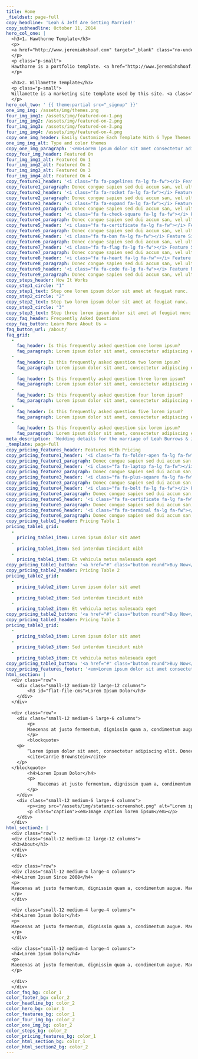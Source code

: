 ```yaml
---
title: Home
_fieldset: page-full
copy_headline: 'Leah & Jeff Are Getting Married!'
copy_subheadline: October 11, 2014
hero_col_one: |
  <h3>1. Hawthorne Template</h3>
  <p>
  <a href="http://www.jeremiahshoaf.com" target="_blank" class="no-underline"><img src="/assets/img/screenshots.png" alt="Hawthorne Template" /></a>
  </p>
  <p class="p-small">
  Hawthorne is a portfolio template. <a href="http://www.jeremiahshoaf.com" target="_blank">View a live site</a>.
  </p>
  
  <h3>2. Willamette Template</h3>
  <p class="p-small">
  Willamette is a marketing site template used by this site. <a class="changeThemeLink">Change the theme</a>.
  </p>
hero_col_two: ' {{ theme:partial src="_signup" }}'
one_img_img: /assets/img/themes.png
four_img_img1: /assets/img/featured-on-1.png
four_img_img2: /assets/img/featured-on-2.png
four_img_img3: /assets/img/featured-on-3.png
four_img_img4: /assets/img/featured-on-4.png
copy_one_img_header: Easily Customize Each Template With 6 Type Themes + 6 Color Themes
one_img_img_alt: Type and color themes
copy_one_img_paragraph: '<em>Lorem ipsum dolor sit amet consectetur adipiscing elit posuere magna neque</em>'
copy_four_img_header: Featured On
four_img_img1_alt: Featured On 1
four_img_img2_alt: Featured On 2
four_img_img3_alt: Featured On 3
four_img_img4_alt: Featured On 4
copy_feature1_header: '<i class="fa fa-pagelines fa-lg fa-fw"></i> Feature One'
copy_feature1_paragraph: Donec congue sapien sed dui accum san, vel ultri cies purus tempor. Aenean egestas rhoncus ornare tempor.
copy_feature2_header: '<i class="fa fa-rocket fa-lg fa-fw"></i> Feature Two'
copy_feature2_paragraph: Donec congue sapien sed dui accum san, vel ultri cies purus tempor. Aenean egestas rhoncus ornare tempor.
copy_feature3_header: '<i class="fa fa-expand fa-lg fa-fw"></i> Feature Three'
copy_feature3_paragraph: Donec congue sapien sed dui accum san, vel ultri cies purus tempor. Aenean egestas rhoncus ornare tempor.
copy_feature4_header: '<i class="fa fa-check-square fa-lg fa-fw"></i> Feature Four'
copy_feature4_paragraph: Donec congue sapien sed dui accum san, vel ultri cies purus tempor. Aenean egestas rhoncus ornare tempor.
copy_feature5_header: '<i class="fa fa-certificate fa-lg fa-fw"></i> Feature Five'
copy_feature5_paragraph: Donec congue sapien sed dui accum san, vel ultri cies purus tempor. Aenean egestas rhoncus ornare tempor.
copy_feature6_header: '<i class="fa fa-ban fa-lg fa-fw"></i> Feature Six'
copy_feature6_paragraph: Donec congue sapien sed dui accum san, vel ultri cies purus tempor. Aenean egestas rhoncus ornare tempor.
copy_feature7_header: '<i class="fa fa-flag fa-lg fa-fw"></i> Feature Seven'
copy_feature7_paragraph: Donec congue sapien sed dui accum san, vel ultri cies purus tempor. Aenean egestas rhoncus ornare tempor.
copy_feature8_header: '<i class="fa fa-heart fa-lg fa-fw"></i> Feature Eight'
copy_feature8_paragraph: Donec congue sapien sed dui accum san, vel ultri cies purus tempor. Aenean egestas rhoncus ornare tempor.
copy_feature9_header: '<i class="fa fa-code fa-lg fa-fw"></i> Feature Nine'
copy_feature9_paragraph: Donec congue sapien sed dui accum san, vel ultri cies purus tempor. Aenean egestas rhoncus ornare tempor.
copy_steps_header: How It Works
copy_step1_circle: "1"
copy_step1_text: Step one lorem ipsum dolor sit amet at feugiat nunc.
copy_step2_circle: "2"
copy_step2_text: Step two lorem ipsum dolor sit amet at feugiat nunc.
copy_step3_circle: "3"
copy_step3_text: Step three lorem ipsum dolor sit amet at feugiat nunc.
copy_faq_header: Frequently Asked Questions
copy_faq_button: Learn More About Us →
faq_button_url: /about/
faq_grid:
  - 
    faq_header: Is this frequently asked question one lorem ipsum?
    faq_paragraph: Lorem ipsum dolor sit amet, consectetur adipiscing elit. Nunc euismod elit consectetur, eleifend turpis in, volutpat tortor. In laoreet ipsum sem, at feugiat mauris placerat ac.
  - 
    faq_header: Is this frequently asked question two lorem ipsum?
    faq_paragraph: Lorem ipsum dolor sit amet, consectetur adipiscing elit. Nunc euismod elit consectetur, eleifend turpis in, volutpat tortor. In laoreet ipsum sem, at feugiat mauris placerat ac.
  - 
    faq_header: Is this frequently asked question three lorem ipsum?
    faq_paragraph: Lorem ipsum dolor sit amet, consectetur adipiscing elit. Nunc euismod elit consectetur, eleifend turpis in, volutpat tortor. In laoreet ipsum sem, at feugiat mauris placerat ac.
  - 
    faq_header: Is this frequently asked question four lorem ipsum?
    faq_paragraph: Lorem ipsum dolor sit amet, consectetur adipiscing elit. Nunc euismod elit consectetur, eleifend turpis in, volutpat tortor. In laoreet ipsum sem, at feugiat mauris placerat ac.
  - 
    faq_header: Is this frequently asked question five lorem ipsum?
    faq_paragraph: Lorem ipsum dolor sit amet, consectetur adipiscing elit. Nunc euismod elit consectetur, eleifend turpis in, volutpat tortor. In laoreet ipsum sem, at feugiat mauris placerat ac.
  - 
    faq_header: Is this frequently asked question six lorem ipsum?
    faq_paragraph: Lorem ipsum dolor sit amet, consectetur adipiscing elit. Nunc euismod elit consectetur, eleifend turpis in, volutpat tortor. In laoreet ipsum sem, at feugiat mauris placerat ac.
meta_description: 'Wedding details for the marriage of Leah Burrows & Jeff Byrnes'
_template: page-full
copy_pricing_features_header: Features With Pricing
copy_pricing_feature1_header: '<i class="fa fa-folder-open fa-lg fa-fw"></i> Feature One'
copy_pricing_feature1_paragraph: Donec congue sapien sed dui accum san, vel ultri cies purus tempor. Aenean egestas rhoncus ornare tempor.
copy_pricing_feature2_header: '<i class="fa fa-laptop fa-lg fa-fw"></i> Feature Two'
copy_pricing_feature2_paragraph: Donec congue sapien sed dui accum san, vel ultri cies purus tempor. Aenean egestas rhoncus ornare tempor.
copy_pricing_feature3_header: '<i class="fa fa-plus-square fa-lg fa-fw"></i> Feature Three'
copy_pricing_feature3_paragraph: Donec congue sapien sed dui accum san, vel ultri cies purus tempor. Aenean egestas rhoncus ornare tempor.
copy_pricing_feature4_header: '<i class="fa fa-bolt fa-lg fa-fw"></i> Feature Four'
copy_pricing_feature4_paragraph: Donec congue sapien sed dui accum san, vel ultri cies purus tempor. Aenean egestas rhoncus ornare tempor.
copy_pricing_feature5_header: '<i class="fa fa-certificate fa-lg fa-fw"></i> Feature Five'
copy_pricing_feature5_paragraph: Donec congue sapien sed dui accum san, vel ultri cies purus tempor. Aenean egestas rhoncus ornare tempor.
copy_pricing_feature6_header: '<i class="fa fa-terminal fa-lg fa-fw"></i> Feature Six'
copy_pricing_feature6_paragraph: Donec congue sapien sed dui accum san, vel ultri cies purus tempor. Aenean egestas rhoncus ornare tempor.
copy_pricing_table1_header: Pricing Table 1
pricing_table1_grid:
  - 
    pricing_table1_item: Lorem ipsum dolor sit amet
  - 
    pricing_table1_item: Sed interdum tincidunt nibh
  - 
    pricing_table1_item: Et vehicula metus malesuada eget
copy_pricing_table1_button: '<a href="#" class="button round">Buy Now</a>'
copy_pricing_table2_header: Pricing Table 2
pricing_table2_grid:
  - 
    pricing_table2_item: Lorem ipsum dolor sit amet
  - 
    pricing_table2_item: Sed interdum tincidunt nibh
  - 
    pricing_table2_item: Et vehicula metus malesuada eget
copy_pricing_table2_button: '<a href="#" class="button round">Buy Now</a>'
copy_pricing_table3_header: Pricing Table 3
pricing_table3_grid:
  - 
    pricing_table3_item: Lorem ipsum dolor sit amet
  - 
    pricing_table3_item: Sed interdum tincidunt nibh
  - 
    pricing_table3_item: Et vehicula metus malesuada eget
copy_pricing_table3_button: '<a href="#" class="button round">Buy Now</a>'
copy_pricing_features_footer: '<em>Lorem ipsum dolor sit amet consectetur adipiscing elit posuere magna neque</em>'
html_section: |
  <div class="row">
  	<div class="small-12 medium-12 large-12 columns">
  		<h3 id="flat-file-cms">Lorem Ipsum Dolor</h3>
  	</div>
  </div>
  
  <div class="row">
  	<div class="small-12 medium-6 large-6 columns">
  		<p>
  		Maecenas at justo fermentum, dignissim quam a, condimentum augue. Maecenas sed turpis id nisi mollis ornare sed sit amet massa. Praesent varius rutrum magna, eu interdum tortor commodo eu. Ut at elit sagittis, malesuada orci eget, dapibus sapien. Vestibulum ante ipsum primis in faucibus orci luctus et ultrices posuere cubilia Curae; Vestibulum ac nunc ac velit interdum mollis. Donec id tortor vitae risus pharetra iaculis.
  		</p>
  		<blockquote>
  	<p>
  		“Lorem ipsum dolor sit amet, consectetur adipiscing elit. Donec ac ante arcu, quis auctor sapien. Morbi magna leo, dapibus a pulvinar et, pharetra scelerisque felis. Mauris massa magna, gravida vitae convallis sagittis, sagittis ac ipsum. Integer arcu justo, vehicula vel accumsan ac, venenatis in massa. Curabitur in dui in urna interdum ullamcorper. Pellentesque ut imperdiet libero.”
  		<cite>Carrie Brownstein</cite>
  	</p>
  </blockquote>
  		<h4>Lorem Ipsum Dolor</h4>
  		<p>
  			Maecenas at justo fermentum, dignissim quam a, condimentum augue. Maecenas sed turpis id nisi mollis ornare sed sit amet massa. Praesent varius rutrum magna, eu interdum tortor commodo eu. Ut at elit sagittis, malesuada orci eget, dapibus sapien. Vestibulum ante ipsum primis in faucibus orci luctus.
  		</p>
  	</div>
  	<div class="small-12 medium-6 large-6 columns">
  		<p><img src="/assets/img/statamic-screenshot.png" alt="Lorem ipsum" /></p>
  		<p class="caption"><em>Image caption lorem ipsum</em></p>
  	</div>
  </div>
html_section2: |
  <div class="row">
  <div class="small-12 medium-12 large-12 columns">
  <h3>About</h3>
  </div>
  </div>
  
  <div class="row">
  <div class="small-12 medium-4 large-4 columns">
  <h4>Lorem Ipsum Since 2008</h4>
  <p>
  Maecenas at justo fermentum, dignissim quam a, condimentum augue. Maecenas sed turpis id nisi mollis ornare sed sit amet massa. Praesent varius rutrum magna, eu interdum tortor commodo eu. Ut at elit sagittis, malesuada orci eget, dapibus sapien. Vestibulum ante ipsum primis in faucibus orci luctus.
  </p>
  </div>
  
  <div class="small-12 medium-4 large-4 columns">
  <h4>Lorem Ipsum Dolor</h4>
  <p>
  Maecenas at justo fermentum, dignissim quam a, condimentum augue. Maecenas sed turpis id nisi mollis ornare sed sit amet massa. Praesent varius rutrum magna, eu interdum tortor commodo eu. Ut at elit sagittis, malesuada orci eget, dapibus sapien. Vestibulum ante ipsum primis in faucibus orci luctus.
  </p>
  </div>
  
  <div class="small-12 medium-4 large-4 columns">
  <h4>Lorem Ipsum Dolor</h4>
  <p>
  Maecenas at justo fermentum, dignissim quam a, condimentum augue. Maecenas sed turpis id nisi mollis ornare sed sit amet massa. Praesent varius rutrum magna, eu interdum tortor commodo eu. Ut at elit sagittis, malesuada orci eget, dapibus sapien. Vestibulum ante ipsum primis in faucibus orci luctus.
  </p>
  
  </div>
  </div>
color_faq_bg: color_1
color_footer_bg: color_2
color_headline_bg: color_2
color_hero_bg: color_1
color_features_bg: color_1
color_four_img_bg: color_2
color_one_img_bg: color_2
color_steps_bg: color_2
color_pricing_features_bg: color_1
color_html_section_bg: color_1
color_html_section2_bg: color_2
---
```



































































































































